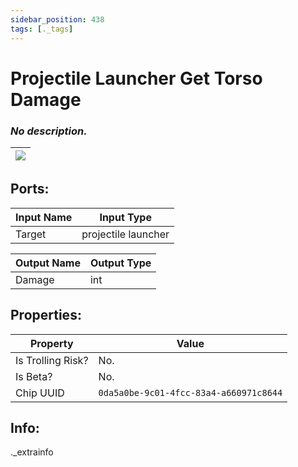 ```yaml
---
sidebar_position: 438
tags: [._tags]
---
```


# Projectile Launcher Get Torso Damage


### *No description.*

| ![](https://images-ext-2.discordapp.net/external/MPmIaQzlEPmgGWlgi-WxBBXt0Bjv_zWPkg1y1f_sy3s/https/www.recroomcircuits.com/image/circuit/absolute-value?width=206&height=108) |
|-----|

## Ports:

| Input Name | Input Type |
|-----------|-----------|
| Target | projectile launcher |

| Output Name | Output Type |
|-----------|-----------|
| Damage | int |

## Properties:

| Property  | Value |
|-------------------|-----------|
| Is Trolling Risk? | No. |
| Is Beta? | No. |
| Chip UUID | `0da5a0be-9c01-4fcc-83a4-a660971c8644` |

## Info:
._extrainfo